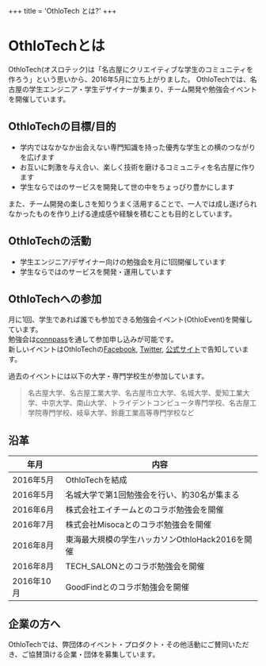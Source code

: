 +++
title = 'OthloTech とは?'
+++

# OthloTechとは

OthloTech(オスロテック)は「名古屋にクリエイティブな学生のコミュニティを作ろう」という思いから、2016年5月に立ち上がりました。
OthloTechでは、名古屋の学生エンジニア・学生デザイナーが集まり、チーム開発や勉強会イベントを開催しています。

## OthloTechの目標/目的

* 学内ではなかなか出会えない専門知識を持った優秀な学生との横のつながりを広げます
* お互いに刺激を与え合い、楽しく技術を磨けるコミュニティを名古屋に作ります
* 学生ならではのサービスを開発して世の中をちょっぴり豊かにします

また、チーム開発の楽しさを知りうまく活用することで、一人では成し遂げられなかったものを作り上げる達成感や経験を積むことも目的としています。

## OthloTechの活動

* 学生エンジニア/デザイナー向けの勉強会を月に1回開催しています
* 学生ならではのサービスを開発・運用しています

## OthloTechへの参加

月に1回、学生であれば誰でも参加できる勉強会イベント(OthloEvent)を開催しています。  
勉強会は<a href="http://othlotech.connpass.com" target="_blank">connpass</a>を通して参加申し込みが可能です。  
新しいイベントはOthloTechの<a href="https://www.facebook.com/othlotech/" target="_blank">Facebook</a>, <a href="https://twitter.com/othlotech" target="_blank">Twitter</a>, <a href="http://www.othlo.tech" target="_blank">公式サイト</a>で告知しています。

過去のイベントには以下の大学・専門学校生が参加しています。

> 名古屋大学、名古屋工業大学、名古屋市立大学、名城大学、愛知工業大学、中京大学、南山大学、トライデントコンピュータ専門学校、名古屋工学院専門学校、岐阜大学、鈴鹿工業高等専門学校など

## 沿革</h3>

| 年月         | 内容          |
| ------------- | ------------- |
| 2016年5月  | OthloTechを結成 |
| 2016年5月  | 名城大学で第1回勉強会を行い、約30名が集まる |
| 2016年6月 | 株式会社エイチームとのコラボ勉強会を開催 |
| 2016年7月 | 株式会社Misocaとのコラボ勉強会を開催 |
| 2016年8月  | 東海最大規模の学生ハッカソンOthloHack2016を開催 |
| 2016年8月 | TECH_SALONとのコラボ勉強会を開催 |
| 2016年10月 | GoodFindとのコラボ勉強会を開催 |

## 企業の方へ

OthloTechでは、弊団体のイベント・プロダクト・その他活動にご賛同いただき、ご協賛頂ける企業・団体を募集しています。
